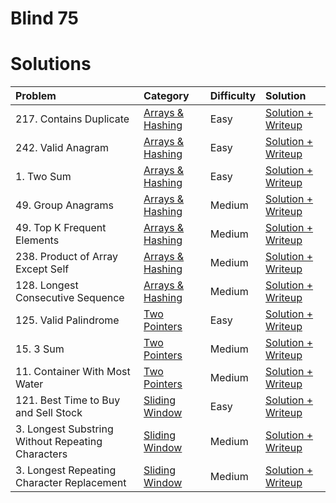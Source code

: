 # Blind 75

# Solutions

| Problem                                             | Category         | Difficulty     | Solution                 |
| :-------------------------------------------------- | :--------------- | :------------- | :----------------------- |
| 217. Contains Duplicate                             | [Arrays & Hashing](https://github.com/kevinroosey/blind-75/tree/main/Arrays%26Hashing) | Easy           |  [Solution + Writeup](https://github.com/kevinroosey/blind-75/blob/main/Arrays%26Hashing/containsDuplicate.py)|
| 242. Valid Anagram                                  | [Arrays & Hashing](https://github.com/kevinroosey/blind-75/tree/main/Arrays%26Hashing) | Easy           |  [Solution + Writeup](https://github.com/kevinroosey/blind-75/blob/main/Arrays%26Hashing/validAnagram.py)|
| 1. Two Sum                                          | [Arrays & Hashing](https://github.com/kevinroosey/blind-75/tree/main/Arrays%26Hashing) | Easy           |  [Solution + Writeup](https://github.com/kevinroosey/blind-75/blob/main/Arrays%26Hashing/twoSum.py)|
| 49. Group Anagrams                                  | [Arrays & Hashing](https://github.com/kevinroosey/blind-75/tree/main/Arrays%26Hashing)| Medium         |  [Solution + Writeup](https://github.com/kevinroosey/blind-75/blob/main/Arrays%26Hashing/groupAnagrams.py)|
| 49. Top K Frequent Elements                         | [Arrays & Hashing](https://github.com/kevinroosey/blind-75/tree/main/Arrays%26Hashing)| Medium         |  [Solution + Writeup](https://github.com/kevinroosey/blind-75/blob/main/Arrays%26Hashing/topKFrequentElements.py)|
| 238. Product of Array Except Self                   | [Arrays & Hashing](https://github.com/kevinroosey/blind-75/tree/main/Arrays%26Hashing)| Medium         |  [Solution + Writeup](https://github.com/kevinroosey/blind-75/blob/main/Arrays%26Hashing/productOfArrayExceptSelf.py)|
| 128. Longest Consecutive Sequence                   | [Arrays & Hashing](https://github.com/kevinroosey/blind-75/tree/main/Arrays%26Hashing)| Medium         |  [Solution + Writeup](https://github.com/kevinroosey/blind-75/blob/main/Arrays%26Hashing/longestConsecutiveSequence.py)|
| 125. Valid Palindrome                               | [Two Pointers](https://github.com/kevinroosey/blind-75/tree/main/TwoPointers)         | Easy           |  [Solution + Writeup](https://github.com/kevinroosey/blind-75/blob/main/TwoPointers/validPalindrome.py)|
| 15. 3 Sum                                           | [Two Pointers](https://github.com/kevinroosey/blind-75/tree/main/TwoPointers)         | Medium           |  [Solution + Writeup](https://github.com/kevinroosey/blind-75/blob/main/TwoPointers/3Sum.py)|
| 11. Container With Most Water                       | [Two Pointers](https://github.com/kevinroosey/blind-75/tree/main/TwoPointers)         | Medium           |  [Solution + Writeup](https://github.com/kevinroosey/blind-75/blob/main/TwoPointers/containerWithMostWater.py)|
| 121. Best Time to Buy and Sell Stock                | [Sliding Window](https://github.com/kevinroosey/blind-75/tree/main/SlidingWindow)     | Easy             |  [Solution + Writeup](https://github.com/kevinroosey/blind-75/blob/main/TwoPointers/bestTimeToBuyAndSellStock.py)|
| 3. Longest Substring Without Repeating Characters   | [Sliding Window](https://github.com/kevinroosey/blind-75/tree/main/SlidingWindow)     | Medium           |  [Solution + Writeup](https://github.com/kevinroosey/blind-75/blob/main/TwoPointers/longestSubstringWithoutRepeatingCharacters.py)|
| 3. Longest Repeating Character Replacement          | [Sliding Window](https://github.com/kevinroosey/blind-75/tree/main/SlidingWindow)     | Medium           |  [Solution + Writeup](https://github.com/kevinroosey/blind-75/blob/main/TwoPointers/longestRepeatingCharacterReplacement.py)|
